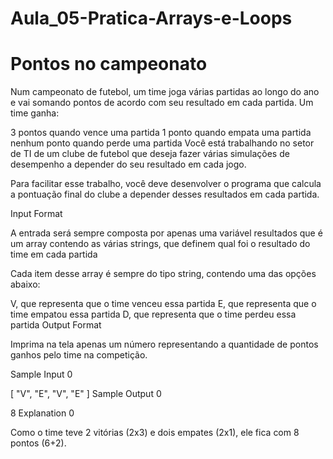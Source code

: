 # Aula_05-Pratica-Arrays-e-Loops
# Pontos no campeonato

Num campeonato de futebol, um time joga várias partidas ao longo do ano e vai somando pontos de acordo com seu resultado em cada partida. Um time ganha:

3 pontos quando vence uma partida
1 ponto quando empata uma partida
nenhum ponto quando perde uma partida
Você está trabalhando no setor de TI de um clube de futebol que deseja fazer várias simulações de desempenho a depender do seu resultado em cada jogo.

Para facilitar esse trabalho, você deve desenvolver o programa que calcula a pontuação final do clube a depender desses resultados em cada partida.

Input Format

A entrada será sempre composta por apenas uma variável resultados que é um array contendo as várias strings, que definem qual foi o resultado do time em cada partida

Cada item desse array é sempre do tipo string, contendo uma das opções abaixo:

V, que representa que o time venceu essa partida
E, que representa que o time empatou essa partida
D, que representa que o time perdeu essa partida
Output Format

Imprima na tela apenas um número representando a quantidade de pontos ganhos pelo time na competição.

Sample Input 0

[
  "V",
  "E",
  "V",
  "E"
]
Sample Output 0

8
Explanation 0

Como o time teve 2 vitórias (2x3) e dois empates (2x1), ele fica com 8 pontos (6+2).
